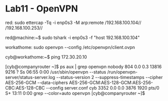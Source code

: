 # Lab11 - OpenVPN

red: sudo ettercap -Tq -i enp0s3 -M arp:remote /192.168.100.104// /192.168.100.253//

red@machine:~$ sudo tshark -i enp0s3 -f "host 192.168.100.104"

workathome:
 sudo openvpn --config /etc/openvpn/client.ovpn

 cyb@workathome:~$ ping 172.30.20.10



 [cyb@companyrouter ~]$ ps aux | grep openvpn
nobody       804  0.0  0.3  13816  9216 ?        Ss   06:55   0:00 /usr/sbin/openvpn --status /run/openvpn-server/status-server.log --status-version 2 --suppress-timestamps --cipher AES-256-GCM --data-ciphers AES-256-GCM:AES-128-GCM:AES-256-CBC:AES-128-CBC --config server.conf
cyb         3352  0.0  0.0   3876  1920 pts/0    S+   13:11   0:00 grep --color=auto openvpn
[cyb@companyrouter ~]$